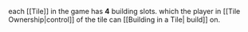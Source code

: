 each [[Tile]] in the game has **4** building slots. which the player in [[Tile Ownership|control]] of the tile can [[Building in a Tile| build]] on.
